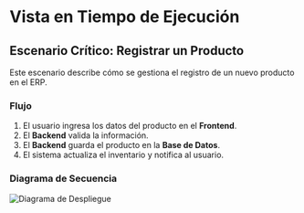 # Vista en Tiempo de Ejecución

## Escenario Crítico: Registrar un Producto

Este escenario describe cómo se gestiona el registro de un nuevo producto en el ERP.

### Flujo
1. El usuario ingresa los datos del producto en el **Frontend**.
2. El **Backend** valida la información.
3. El **Backend** guarda el producto en la **Base de Datos**.
4. El sistema actualiza el inventario y notifica al usuario.

### Diagrama de Secuencia
![Diagrama de Despliegue](documentos/imagenes/sequence_register_sale.png)
